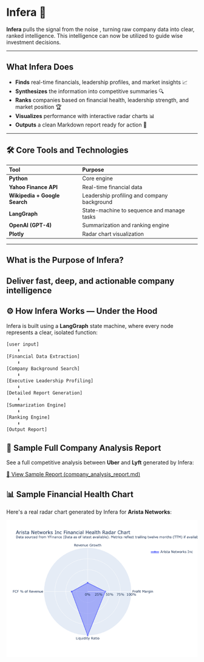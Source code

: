 # Infera 📄

**Infera** pulls the signal from the noise , turning raw company data into clear, ranked intelligence. This intelligence can now be utilized to guide wise investment decisions.

---

## What Infera Does

- **Finds** real-time financials, leadership profiles, and market insights 📈
- **Synthesizes** the information into competitive summaries 🔍
- **Ranks** companies based on financial health, leadership strength, and market position 🏆
- **Visualizes** performance with interactive radar charts 📊
- **Outputs** a clean Markdown report ready for action 📄

---

## 🛠️ Core Tools and Technologies

| Tool | Purpose |
|:---|:---|
| **Python** | Core engine |
| **Yahoo Finance API** | Real-time financial data |
| **Wikipedia + Google Search** | Leadership profiling and company background |
| **LangGraph** | State-machine to sequence and manage tasks |
| **OpenAI (GPT-4)** | Summarization and ranking engine |
| **Plotly** | Radar chart visualization |

---

## What is the Purpose of Infera?

Deliver fast, deep, and actionable company intelligence
---

## ⚙️ How Infera Works — Under the Hood

Infera is built using a **LangGraph** state machine, where every node represents a clear, isolated function:

```plaintext
[user input] 
    ⬇
[Financial Data Extraction]
    ⬇
[Company Background Search]
    ⬇
[Executive Leadership Profiling]
    ⬇
[Detailed Report Generation]
    ⬇
[Summarization Engine]
    ⬇
[Ranking Engine]
    ⬇
[Output Report]
```

## 📄 Sample Full Company Analysis Report

See a full competitive analysis between **Uber** and **Lyft** generated by Infera:

[📂 View Sample Report (company_analysis_report.md)](company_analysis_report.md)

## 📊 Sample Financial Health Chart

Here's a real radar chart generated by Infera for **Arista Networks**:

![Arista Networks Radar Chart](charts/Arista_Networks_Inc_radar.png)
